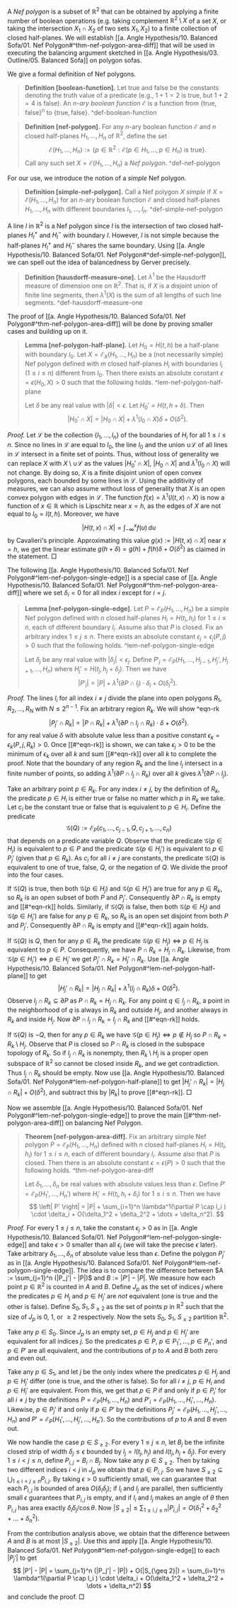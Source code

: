 A _Nef polygon_ is a subset of $\mathbb{R}^2$ that can be obtained by applying a finite number of boolean operations (e.g. taking complement $\mathbb{R}^2 \setminus X$ of a set $X$, or taking the intersection $X_1 \cap X_2$ of two sets $X_1, X_2$) to a finite collection of closed half-planes. We will establish [[a. Angle Hypothesis/10. Balanced Sofa/01. Nef Polygon#^thm-nef-polygon-area-diff]] that will be used in executing the balancing argument sketched in [[a. Angle Hypothesis/03. Outline/05. Balanced Sofa]] on polygon sofas.

We give a formal definition of Nef polygons.

> __Definition [boolean-function].__ Let $\textsf{true}$ and $\textsf{false}$ be the constants denoting the truth value of a predicate (e.g., $1+1=2$ is $\textsf{true}$, but $1 + 2 = 4$ is $\textsf{false}$). An _$n$-ary boolean function_ $\mathcal{E}$ is a function from $\left\{ \textsf{true}, \textsf{false} \right\}^n$ to $\left\{ \textsf{true}, \textsf{false} \right\}$.
> ^def-boolean-function

> __Definition [nef-polygon].__ For any $n$-ary boolean function $\mathcal{E}$ and $n$ closed half-planes $H_1, \dots, H_n$ of $\mathbb{R}^2$, define the set 
$$
\mathcal{E}(H_1, \dots, H_n) := \left\{ p \in \mathbb{R}^2 : \mathcal{E}(p \in H_1, \dots,p \in H_n) \text{ is } \textsf{true} \right\}.
$$
> Call any such set $X = \mathcal{E}(H_1, \dots, H_n)$ a _Nef polygon_. ^def-nef-polygon

For our use, we introduce the notion of a _simple_ Nef polygon.

> __Definition [simple-nef-polygon].__ Call a Nef polygon $X$ _simple_ if $X = \mathcal{E}(H_1, \dots, H_n)$ for an $n$-ary boolean function $\mathcal{E}$ and closed half-planes $H_1, \dots, H_n$ with different boundaries $l_1, \dots, l_n$.
> ^def-simple-nef-polygon

A line $l$ in $\mathbb{R}^2$ is a Nef polygon since $l$ is the intersection of two closed half-planes $H_l^+$ and $H_l^-$ with boundary $l$. However, $l$ is not simple because the half-planes $H_l^+$ and $H_l^-$ shares the same boundary. Using [[a. Angle Hypothesis/10. Balanced Sofa/01. Nef Polygon#^def-simple-nef-polygon]], we can spell out the idea of balancedness by Gerver precisely.

> __Definition [hausdorff-measure-one].__ Let $\lambda^1$ be the Hausdorff measure of dimension one on $\mathbb{R}^2$. That is, if $X$ is a disjoint union of finite line segments, then $\lambda^1(X)$ is the sum of all lengths of such line segments. ^def-hausdorff-measure-one

The proof of [[a. Angle Hypothesis/10. Balanced Sofa/01. Nef Polygon#^thm-nef-polygon-area-diff]] will be done by proving smaller cases and building up on it.

> __Lemma [nef-polygon-half-plane].__ Let $H_0 = H(t, h)$ be a half-plane with boundary $l_0$. Let $X = \mathcal{E}_X(H_1, \dots, H_n)$ be a (not necessarily simple) Nef polygon defined with $m$ closed half-planes $H_i$ with boundaries $l_i$ ($1 \leq i \leq n$) different from $l_0$. Then there exists an absolute constant $\epsilon = \epsilon(H_0, X) > 0$ such that the following holds. ^lem-nef-polygon-half-plane
> 
> Let $\delta$ be any real value with $|\delta| < \epsilon$. Let $H_0' = H(t, h + \delta)$. Then
$$
|H_0' \cap X| = |H_0 \cap X| + \lambda^1(l_0 \cap X) \delta + O(\delta^2).
$$

_Proof._ Let $\mathcal{L}$ be the collection $\left\{ l_1, \dots, l_n \right\}$ of the boundaries of $H_i$ for all $1 \leq i \leq n$. Since no lines in $\mathcal{L}$ are equal to $l_0$, the line $l_0$ and the union $\cup \mathcal{L}$ of all lines in $\mathcal{L}$ intersect in a finite set of points. Thus, without loss of generality we can replace $X$ with $X \setminus \cup \mathcal{L}$ as the values $|H_0' \cap X|$, $|H_0 \cap X|$ and $\lambda^1 (l_0 \cap X)$ will not change. By doing so, $X$ is a finite disjoint union of open convex polygons, each bounded by some lines in $\mathcal{L}$. Using the additivity of measures, we can also assume without loss of generality that $X$ is an open convex polygon with edges in $\mathcal{L}$. The function $f(x) = \lambda^1(l(t, x) \cap X)$ is now a function of $x \in \mathbb{R}$ which is Lipschitz near $x = h$, as the edges of $X$ are not equal to $l_0 = l(t, h)$. Moreover, we have
$$
|H(t, x) \cap X| = \int_{-\infty}^x f(u)\,du
$$
by Cavalieri's principle. Approximating this value $g(x) := |H(t, x) \cap X|$ near $x = h$, we get the linear estimate $g(h + \delta) = g(h) + f(h) \delta + O(\delta^2)$ as claimed in the statement. □

The following [[a. Angle Hypothesis/10. Balanced Sofa/01. Nef Polygon#^lem-nef-polygon-single-edge]] is a special case of [[a. Angle Hypothesis/10. Balanced Sofa/01. Nef Polygon#^thm-nef-polygon-area-diff]] where we set $\delta_i = 0$ for all index $i$ except for $i=j$.

> __Lemma [nef-polygon-single-edge].__ Let $P = \mathcal{E}_P(H_1, \dots, H_n)$ be a simple Nef polygon defined with $n$ closed half-planes $H_i = H(t_i, h_i)$ for $1 \leq i \leq n$, each of different boundary $l_i$. Assume also that $P$ is closed. Fix an arbitrary index $1 \leq j \leq n$. There exists an absolute constant $\epsilon_j = \epsilon_j(P, j) > 0$ such that the following holds. ^lem-nef-polygon-single-edge
> 
> Let $\delta_j$ be any real value with $|\delta_j| < \epsilon_j$. Define $P'_j = \mathcal{E}_P(H_1, \dots, H_{j-1}, H_j', H_{j+1}, \dots, H_n)$ where $H_j' = H(t_j, h_j + \delta_j)$. Then we have
$$
\left| P'_j \right| = |P| + \lambda^1(\partial P \cap l_j) \cdot \delta_j + O(\delta_j^2).
$$

_Proof._ The lines $l_i$ for all index $i \neq j$ divide the plane into open polygons $R_1, R_2, \dots, R_N$ with $N \leq 2^{n-1}$. Fix an arbitrary region $R_k$. We will show ^eqn-rk
$$
\left| P_j' \cap R_k \right| = |P \cap R_k| + \lambda^1( \partial P \cap l_j \cap R_k) \cdot \delta + O(\delta^2).
$$
for any real value $\delta$ with absolute value less than a positive constant $\epsilon_{k} = \epsilon_{k}(P, j, R_k) > 0$. Once [[#^eqn-rk]] is shown, we can take $\epsilon_j > 0$ to be the minimum of $\epsilon_{k}$ over all $k$ and sum [[#^eqn-rk]] over all $k$ to complete the proof. Note that the boundary of any region $R_k$ and the line $l_j$ intersect in a finite number of points, so adding $\lambda^1( \partial P \cap l_j \cap R_k)$ over all $k$ gives $\lambda^1(\partial P \cap l_j)$.

Take an arbitrary point $p \in R_k$. For any index $i \neq j$, by the definition of $R_k$, the predicate $p \in H_i$ is either $\textsf{true}$ or $\textsf{false}$ no matter which $p$ in $R_k$ we take. Let $c_i$ be the constant $\textsf{true}$ or $\textsf{false}$ that is equivalent to $p \in H_i$. Define the predicate
$$
\mathcal{G}(Q) :=  \mathcal{E}_P(c_1, \dots, c_{j-1}, Q, c_{j+1}, \dots, c_n)
$$
that depends on a predicate variable $Q$. Observe that the predicate $\mathcal{G}(p \in H_j)$ is equivalent to $p \in P$ and the predicate $\mathcal{G}(p \in H_j')$ is equivalent to $p \in P_j'$ (given that $p \in R_k$). As $c_i$ for all $i \neq j$ are constants, the predicate $\mathcal{G}(Q)$ is equivalent to one of $\textsf{true}$, $\textsf{false}$, $Q$, or the negation of $Q$. We divide the proof into the four cases.

If $\mathcal{G}(Q)$ is $\textsf{true}$, then both $\mathcal{G}(p \in H_j)$ and $\mathcal{G}(p \in H_j')$ are true for any $p \in R_k$, so $R_k$ is an open subset of both $P$ and $P_j'$. Consequently $\partial P \cap R_k$ is empty and [[#^eqn-rk]] holds. Similarly, if $\mathcal{G}(Q)$ is false, then both $\mathcal{G}(p \in H_j)$ and $\mathcal{G}(p \in H_j')$ are false for any $p \in R_k$, so $R_k$ is an open set disjoint from both $P$ and $P_j'$. Consequently $\partial P \cap R_k$ is empty and [[#^eqn-rk]] again holds.

If $\mathcal{G}(Q)$ is $Q$, then for any $p \in R_k$ the predicate $\mathcal{G}(p \in H_j) \Leftrightarrow p \in H_j$ is equivalent to $p \in P$. Consequently, we have $P \cap R_k = H_j \cap R_k$. Likewise, from $\mathcal{G}(p \in H_j') \Leftrightarrow p \in H_j'$ we get $P_j' \cap R_k = H_j' \cap R_k$. Use [[a. Angle Hypothesis/10. Balanced Sofa/01. Nef Polygon#^lem-nef-polygon-half-plane]] to get
$$
|H_j' \cap R_k| = |H_j \cap R_k| + \lambda^1(l_j \cap R_k) \delta + O(\delta^2).
$$
Observe $l_j \cap R_k \subseteq \partial P$ as $P \cap R_k = H_j \cap R_k$. For any point $q \in l_j \cap R_k$, a point in the neighborhood of $q$ is always in $R_k$ and outside $H_j$, and another always in $R_k$ and inside $H_j$. Now $\partial P \cap l_j \cap R_k = l_j \cap R_k$ and [[#^eqn-rk]] holds.

If $\mathcal{G}(Q)$ is $\lnot Q$, then for any $p \in R_k$ we have $\mathcal{G}(p \in H_j) \Leftrightarrow p \not\in H_j$ so $P \cap R_k = R_k \setminus H_j$. Observe that $P$ is closed so $P \cap R_k$ is closed in the subspace topology of $R_k$. So if $l_j \cap R_k$ is nonempty, then $R_k \setminus H_j$ is a proper open subspace of $\mathbb{R}^2$ so cannot be closed inside $R_k$, and we get contradiction. Thus $l_j \cap R_k$ should be empty. Now use [[a. Angle Hypothesis/10. Balanced Sofa/01. Nef Polygon#^lem-nef-polygon-half-plane]] to get $|H_j' \cap R_k| = |H_j \cap R_k| + O(\delta^2)$, and subtract this by $|R_k|$ to prove [[#^eqn-rk]]. □

Now we assemble [[a. Angle Hypothesis/10. Balanced Sofa/01. Nef Polygon#^lem-nef-polygon-single-edge]] to prove the main [[#^thm-nef-polygon-area-diff]] on balancing Nef Polygon.

> __Theorem [nef-polygon-area-diff].__ Fix an arbitrary simple Nef polygon $P = \mathcal{E}_P(H_1, \dots, H_n)$ defined with $n$ closed half-planes $H_i = H(t_i, h_i)$ for $1 \leq i \leq n$, each of different boundary $l_i$. Assume also that $P$ is closed. Then there is an absolute constant $\epsilon = \epsilon(P) > 0$ such that the following holds. ^thm-nef-polygon-area-diff
> 
> Let $\delta_1, \dots, \delta_n$ be real values with absolute values less than $\epsilon$. Define $P' = \mathcal{E}_P(H_1', \dots, H_n')$ where $H_i' = H(t_i, h_i + \delta_i)$  for $1 \leq i \leq n$. Then we have
$$
\left| P' \right| = |P| + \sum_{i=1}^n \lambda^1(\partial P \cap l_i ) \cdot \delta_i + O(\delta_1^2 + \delta_2^2 + \dots + \delta_n^2).
$$

_Proof._ For every $1 \leq j \leq n$, take the constant $\epsilon_j > 0$ as in [[a. Angle Hypothesis/10. Balanced Sofa/01. Nef Polygon#^lem-nef-polygon-single-edge]] and take $\epsilon > 0$ smaller than all $\epsilon_j$ (we will take the precise $\epsilon$ later). Take arbitrary $\delta_1, \dots, \delta_n$ of absolute value less than $\epsilon$. Define the polygon $P_j'$ as in [[a. Angle Hypothesis/10. Balanced Sofa/01. Nef Polygon#^lem-nef-polygon-single-edge]]. The idea is to compare the difference between $A := \sum_{j=1}^n (|P_j'| - |P|)$ and $B := |P'| - |P|$. We measure how each point $p \in \mathbb{R}^2$ is counted in $A$ and $B$. Define $J_p$ as the set of indices $j$ where the predicates $p \in H_j$ and $p \in H_j'$ are _not_ equivalent (one is true and the other is false). Define $S_0, S_1, S_{\geq 2}$ as the set of points $p$ in $\mathbb{R}^2$ such that the size of $J_p$ is 0, 1, or $\geq 2$ respectively. Now the sets $S_0$, $S_1$, $S_{\geq 2}$ partition $\mathbb{R}^2$.

Take any $p \in S_0$. Since $J_p$ is an empty set, $p \in H_j$ and $p \in H_j'$ are equivalent for all indices $j$. So the predicates $p \in P$, $p \in P_1', \dots, p \in P_n'$, and $p \in P'$ are all equivalent, and the contributions of $p$ to $A$ and $B$ both zero and even out.

Take any $p \in S_1$, and let $j$ be the only index where the predicates $p \in H_j$ and $p \in H_j'$ differ (one is true, and the other is false). So for all $i \neq j$, $p \in H_i$ and $p \in H_i'$ are equivalent. From this, we get that $p \in P$ if and only if $p \in P_i'$ for all $i \neq j$ by the definitions $P = \mathcal{E}_P(H_1, \dots, H_n)$ and $P'_i = \mathcal{E}_P(H_1, \dots, H_i', \dots, H_n)$. Likewise, $p \in P_j'$ if and only if $p \in P'$ by the definitions $P_j' = \mathcal{E}_P(H_1, \dots, H_j', \dots, H_n)$ and $P' = \mathcal{E}_P(H_1', \dots, H_j', \dots, H_n')$. So the contributions of $p$ to $A$ and $B$ even out.

We now handle the case $p \in S_{\geq 2}$. For every $1 \leq j \leq n$, let $B_j$ be the infinite closed strip of width $\delta_j \leq \epsilon$ bounded by $l_j = l(t_j, h_j)$ and $l(t_j, h_j + \delta_j)$. For every $1 \leq i < j \leq n$, define $P_{i, j} = B_i \cap B_j$. Now take any $p \in S_{\geq 2}$. Then by taking two different indices $i < j$ in $J_p$ we obtain that $p \in P_{i, j}$. So we have $S_{\geq 2} \subseteq \bigcup_{1 \leq i < j \leq n} P_{i, j}$. By taking $\epsilon > 0$ sufficiently small, we can guarantee that each $P_{i, j}$ is bounded of area $O(\delta_i \delta_j)$; if $l_i$ and $l_j$ are parallel, then sufficiently small $\epsilon$ guarantees that $P_{i, j}$ is empty, and if $l_i$ and $l_j$ makes an angle of $\theta$ then $P_{i, j}$ has area exactly $\delta_i \delta_j / \cos \theta$. Now $|S_{\geq 2}| \leq \sum_{1 \leq i, j \leq n} |P_{i, j}| = O(\delta_1^2 + \delta_2^2 + \dots + \delta_n^2)$.

From the contribution analysis above, we obtain that the difference between $A$ and $B$ is at most $|S_{\geq 2}|$. Use this and apply [[a. Angle Hypothesis/10. Balanced Sofa/01. Nef Polygon#^lem-nef-polygon-single-edge]] to each $|P_j'|$ to get 
$$
|P'| - |P| = \sum_{j=1}^n (|P_j'| - |P|) + O(|S_{\geq 2}|) = \sum_{i=1}^n \lambda^1(\partial P \cap l_i ) \cdot \delta_i + O(\delta_1^2 + \delta_2^2 + \dots + \delta_n^2)
$$
and conclude the proof. □